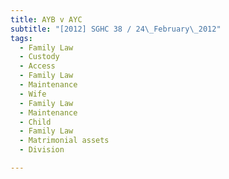 ```yaml
---
title: AYB v AYC
subtitle: "[2012] SGHC 38 / 24\_February\_2012"
tags:
  - Family Law
  - Custody
  - Access
  - Family Law
  - Maintenance
  - Wife
  - Family Law
  - Maintenance
  - Child
  - Family Law
  - Matrimonial assets
  - Division

---
```


